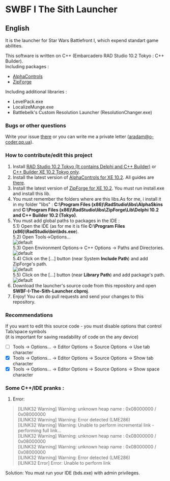 # SWBF I The Sith Launcher  
## English
It is the launcher for Star Wars Battlefront I, which expend standart game abilities.  

This software is written on C++ (Embarcadero RAD Studio 10.2 Tokyo : C++ Builder).  
Including packages :  
- [AlphaControls](http://www.alphaskins.com/index.php)  
- [ZipForge](http://www.componentace.com/zip_component_zip_delphi_zipforge.htm)  

Including additional libraries :
- LevelPack.exe
- LocalizeMunge.exe
- Battlebelk's Custom Resolution Launcher (ResolutionChanger.exe)

### Bugs or other questions
Write your issue [there](https://github.com/Foxente/SWBF-I-The-Sith-Launcher/issues) or you can write me a private letter (aradam@o-coder.pp.ua).

### How to contribute/edit this project
1) Install [RAD Studio 10.2 Tokyo (It contains Delphi and C++ Builder)](https://www.google.com/search?q=RAD+Studio+10.2+Tokyo+download+torrent) or [C++ Builder XE 10.2 Tokyo only](http://www.google.com/search?q=C%2B%2B+Builder+XE+10.2+Tokyo+download+torrent). 
2) Install the latest version of [AlphaControls for XE 10.2](http://www.alphaskins.com/dwnld.php). All guides are [there](http://www.alphaskins.com/showdoc.php?l=en&n=1).
3) Install the latest version of [ZipForge for XE 10.2](http://www.componentace.com/download/). You must run install.exe and install this lib.
4) You must remember the folders where are this libs.As for me, i install it in my folder "libs" : **C:\Program Files (x86)\RadStudio\libs\AlphaSkins** and **C:\Program Files (x86)\RadStudio\libs\ZipForge\Lib\Delphi 10.2 and C++ Builder 10.2 (Tokyo)**.
5) You must add global paths to packages in the IDE :  
  5.1) Open the IDE (as for me it is file **C:\Program Files (x86)\RadStudio\bin\bds.exe**).  
  5.2) Open Tools->Options...  
  ![default](https://user-images.githubusercontent.com/12220551/31548642-2b4fc506-b034-11e7-9405-9bbc1b143b62.png)  
  5.3) Open Environment Options-> C++ Options -> Paths and Directories.  
  ![default](https://user-images.githubusercontent.com/12220551/31548987-5f31d5b6-b035-11e7-8bc9-5c4fcdc8c31a.png)  
  5.4) Click on the [...] button (near System **Include Path**) and add ZipForge's path.  
  ![default](https://user-images.githubusercontent.com/12220551/31549116-dad8d2dc-b035-11e7-8123-85a30ca4a79c.png)  
  5.5) Click on the [...] button (near **Library Path**) and add package's path.  
  ![default](https://user-images.githubusercontent.com/12220551/31549311-77fb5198-b036-11e7-972e-f7941b705112.png)  
6) Download the launcher's source code from this repository and open **SWBF-I-The-Sith-Launcher.cbproj**.
7) Enjoy! You can do pull requests and send your changes to this repository.

### Recommendations
If you want to edit this source code - you must disable options that control Tab/space symbols  
(it is important for saving readability of code on the any device)  
- [ ] Tools -> Options... -> Editor Options -> Source Options -> Use tab character
- [x] Tools -> Options... -> Editor Options -> Source Options -> Show tab character
- [x] Tools -> Options... -> Editor Options -> Source Options -> Show space character  

### Some C++/IDE pranks :
1) Error:  
> [ILINK32 Warning] Warning: unknown heap name : 0x08000000 / 0x08000000  
> [ILINK32 Warning] Warning: Error detected (LME286)  
> [ILINK32 Warning] Warning: Unable to perform incremental link - performing full link...  
> [ILINK32 Warning] Warning: unknown heap name : 0x08000000 / 0x08000000  
> [ILINK32 Warning] Warning: unknown heap name : 0x08000000 / 0x08000000  
> [ILINK32 Warning] Warning: Error detected (LME286)  
> [ILINK32 Error] Error: Unable to perform link

Solution: You must run your IDE (bds.exe) with admin privileges.  
